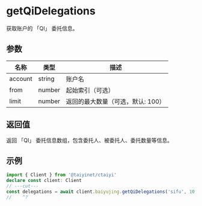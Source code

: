 # getQiDelegations

获取账户的 「QI」 委托信息。

## 参数

| 名称 | 类型 | 描述 |
|------|------|------|
| account | string | 账户名 |
| from | number | 起始索引（可选） |
| limit | number | 返回的最大数量（可选，默认: 100） |

## 返回值

返回 「QI」 委托信息数组，包含委托人、被委托人、委托数量等信息。

## 示例

```ts twoslash
import { Client } from '@taiyinet/ctaiyi'
declare const client: Client
// ---cut---
const delegations = await client.baiyujing.getQiDelegations('sifu', 10, 10)
//    ^?
```
